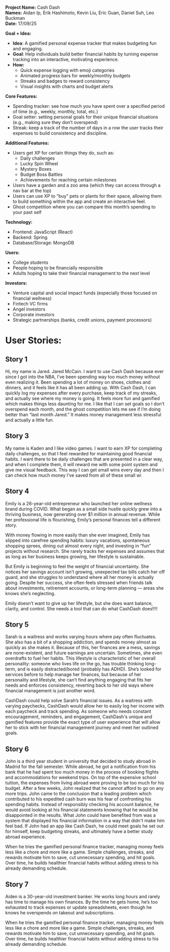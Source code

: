   
**Project Name:** Cash Dash  
**Names:** Aidan Ip, Erik Hashimoto, Kevin Liu, Eric Guan, Daniel Suh, Leo Buckman  
**Date:** 17/09/25

**Goal \+ Idea:**

- **Idea**: A gamified personal expense tracker that makes budgeting fun and engaging.  
- **Goal**: Help individuals build better financial habits by turning expense tracking into an interactive, motivating experience.  
- **How:**  
  - Quick expense logging with emoji categories  
  - Animated progress bars for weekly/monthly budgets  
  - Streaks and badges to reward consistency  
  - Visual insights with charts and budget alerts

**Core Features:**

- Spending tracker: see how much you have spent over a specified period of time (e.g., weekly, monthly, total, etc.)
- Goal setter: setting personal goals for their unique financial situations (e.g., making sure they don’t overspend)
- Streak: keep a track of the number of days in a row the user tracks their expenses to build consistency and discipline.

**Additional Features:**

- Users get XP for certain things they do, such as:  
  - Daily challenges  
  - Lucky Spin Wheel  
  - Mystery Boxes  
  - Budget Boss Battles  
  - Achievements for reaching certain milestones  
- Users have a garden and a zoo area (which they can access through a nav bar at the top)  
- Users can use XP to “buy” pets or plants for their space, allowing them to build something within the app and create an interactive feel.   
- Ghost competition where you can compare this month’s spending to your past self

**Technology:**

- Frontend: JavaScript (React)  
- Backend: Spring  
- Database/Storage: MongoDB

**Users:**

- College students  
- People hoping to be financially responsible  
- Adults hoping to take their financial management to the next level

**Investors:**

- Venture capital and social impact funds (especially those focused on financial wellness)  
- Fintech VC firms  
- Angel investors  
- Corporate investors  
- Strategic partnerships (banks, credit unions, payment processors)

# User Stories:

## Story 1
Hi, my name is Jared. Jared McCain. I want to use Cash Dash because ever since I got into the NBA, I’ve been spending way too much money without even realizing it. Been spending a lot of money on shoes, clothes and dinners, and it feels like it has all been adding up. With Cash Dash, I can quickly log my expenses after every purchase, keep track of my streaks, and actually see where my money is going. It feels more fun and gamified which makes things less daunting for me. I like that I can set goals so I don’t overspend each month, and the ghost competition lets me see if I’m doing better than “last month Jared.” It makes money management less stressful and actually a little fun.


## Story 3
My name is Kaden and I like video games. I want to earn XP for completing daily challenges, so that I feel rewarded for maintaining good financial habits. I want there to be daily challenges that are presented in a clear way, and when I complete them, it will reward me with some point system and give me visual feedback. This way I can get small wins every day and then I can check how much money I’ve saved from all of these small wi

## Story 4
Emily is a 26-year-old entrepreneur who launched her online wellness brand during COVID. What began as a small side hustle quickly grew into a thriving business, now generating over $1 million in annual revenue. While her professional life is flourishing, Emily’s personal finances tell a different story.

With money flowing in more easily than she ever imagined, Emily has slipped into carefree spending habits: luxury vacations, spontaneous shopping sprees, dining out almost every night, and investing in “fun” projects without research. She rarely tracks her expenses and assumes that as long as her business keeps growing, her lifestyle is sustainable.

But Emily is beginning to feel the weight of financial uncertainty. She notices her savings account isn’t growing, unexpected tax bills catch her off guard, and she struggles to understand where all her money is actually going. Despite her success, she often feels stressed when friends talk about investments, retirement accounts, or long-term planning — areas she knows she’s neglecting.

Emily doesn’t want to give up her lifestyle, but she does want balance, clarity, and control. She needs a tool that can do what CashDash does!!!!

## Story 5
Sarah is a waitress and works varying hours where pay often fluctuates. She also has a bit of a shopping addiction, and spends money almost as quickly as she makes it. Because of this, her finances are a mess, savings are none-existent, and future earnings are uncertain. Sometimes, she even overdrafts to fuel her habits. This lifestyle is characteristic of her overall personality: someone who lives life on the go, has trouble thinking long-term, and is easily distracted/bored (probably has ADHD).  She’s looked for services before to help manage her finances, but because of her personality and lifestyle, she can’t find anything engaging that fits her needs and enforces consistency, reverting back to her old ways where financial management is just another word.

CashDash could help solve Sarah’s financial issues. As a waitress with varying paychecks, CashDash would allow her to easily log her income with each paycheck and track spending. As someone who needs constant encouragement, reminders, and engagement, CashDash's unique and gamified features provide the exact type of user experience that will allow her to stick with her financial management journey and meet her outlined goals. 


## Story 6
John is a third year student in university that decided to study abroad in Madrid for the fall semester. While abroad, he got a notification from his bank that he had spent too much money in the process of booking flights and accommodations for weekend trips. On top of the expensive school tuition, the expenses from living abroad were proving to be too much for his budget. After a few weeks, John realized that he cannot afford to go on any more trips. John came to the conclusion that a leading problem which contributed to his expedited cash burn was his fear of confronting his spending habits. Instead of responsibly checking his account balance, he would avoid looking at his financial statements knowing that he would be disappointed in the results. What John could have benefited from was a system that displayed his financial information in a way that didn't make him feel bad. If John had an app like Cash Dash, he could meet goals he set out for himself, keep budgeting streaks, and ultimately have a better study abroad experience.

When he tries the gamified personal finance tracker, managing money feels less like a chore and more like a game. Simple challenges, streaks, and rewards motivate him to save, cut unnecessary spending, and hit goals. Over time, he builds healthier financial habits without adding stress to his already demanding schedule.

## Story 7

Aiden is a 30-year-old investment banker. He works long hours and rarely has time to manage his own finances. By the time he gets home, he’s too exhausted to track expenses or update spreadsheets, even though he knows he overspends on takeout and subscriptions.

When he tries the gamified personal finance tracker, managing money feels less like a chore and more like a game. Simple challenges, streaks, and rewards motivate him to save, cut unnecessary spending, and hit goals. Over time, he builds healthier financial habits without adding stress to his already demanding schedule.